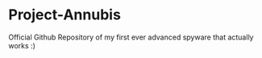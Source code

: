# Project-Annubis
Official Github Repository of my first ever advanced spyware that actually works :)
